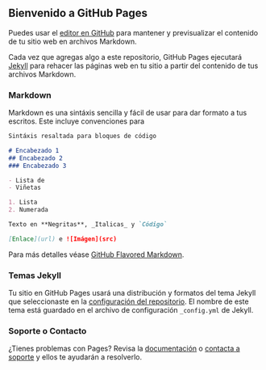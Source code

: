## Bienvenido a GitHub Pages

Puedes usar el [editor en GitHub](https://github.com/rubenrivera/rubenrivera.github.io/edit/master/README.md) para mantener y previsualizar el contenido de tu sitio web en archivos Markdown.

Cada vez que agregas algo a este repositorio, GitHub Pages ejecutará [Jekyll](https://jekyllrb.com/) para rehacer las páginas web en tu sitio a partir del contenido de tus archivos Markdown.

### Markdown

Markdown es una sintáxis sencilla y fácil de usar para dar formato a tus escritos. Este incluye convenciones para

```markdown
Sintáxis resaltada para bloques de código

# Encabezado 1
## Encabezado 2
### Encabezado 3

- Lista de
- Viñetas

1. Lista
2. Numerada

Texto en **Negritas**, _Italicas_ y `Código`

[Enlace](url) e ![Imágen](src)
```

Para más detalles véase [GitHub Flavored Markdown](https://guides.github.com/features/mastering-markdown/).

### Temas Jekyll

Tu sitio en GitHub Pages usará una distribución y formatos del tema Jekyll que seleccionaste en la [configuración del repositorio](https://github.com/rubenrivera/rubenrivera.github.io/settings). El nombre de este tema está guardado en el archivo de configuración `_config.yml` de Jekyll.

### Soporte o Contacto

¿Tienes problemas con Pages? Revisa la [documentación](https://help.github.com/categories/github-pages-basics/) o [contacta a soporte](https://github.com/contact) y ellos te ayudarán a resolverlo.
